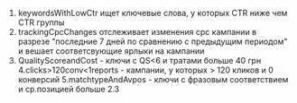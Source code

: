1. keywordsWithLowCtr ищет ключевые слова, у которых CTR ниже чем CTR группы
2. trackingCpcChanges отслеживает изменения cpc кампании в разрезе "последние 7 дней по сравнению с предыдущим периодом" и вешает соответсвующие ярлыки на кампании
3. QualityScoreandCost - ключи с QS<6 и тратами больше 40 грн
4.clicks>120conv<1reports - кампании, у которых > 120 кликов и 0 конверсий
5.matchtypeAndAvpos - ключи с фразовым соответствием и ср.позицией больше 2.3
